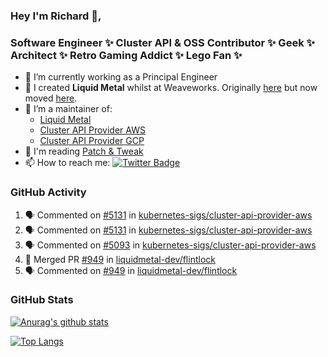 ### Hey I'm Richard 👋, 

<h3 align="left">Software Engineer ✨ Cluster API & OSS Contributor ✨ Geek ✨ Architect ✨ Retro Gaming Addict ✨ Lego Fan ✨</h3>

- 🔭 I’m currently working as a Principal Engineer
- 📯 I created **Liquid Metal** whilst at Weaveworks. Originally [here](https://github.com/weaveworks-liquidmetal) but now moved [here](https://github.com/liquidmetal-dev).
- 👯 I’m a maintainer of:
  -  [Liquid Metal](https://github.com/liquidmetal-dev)
  -  [Cluster API Provider AWS](https://github.com/kubernetes-sigs/cluster-api-provider-aws)
  -  [Cluster API Provider GCP](https://github.com/kubernetes-sigs/cluster-api-provider-gcp)
- 💬 I'm reading [Patch & Tweak](https://bjooks.com/products/patch-tweak-exploring-modular-synthesis)
- 📫 How to reach me: [![Twitter Badge](https://img.shields.io/badge/-@fruit_case-00acee?style=flat&logo=Twitter&logoColor=white)](https://twitter.com/intent/follow?screen_name=fruit_case "Follow on Twitter")

### GitHub Activity 

<!--START_SECTION:activity-->
1. 🗣 Commented on [#5131](https://github.com/kubernetes-sigs/cluster-api-provider-aws/issues/5131#issuecomment-2389435473) in [kubernetes-sigs/cluster-api-provider-aws](https://github.com/kubernetes-sigs/cluster-api-provider-aws)
2. 🗣 Commented on [#5131](https://github.com/kubernetes-sigs/cluster-api-provider-aws/issues/5131#issuecomment-2389229714) in [kubernetes-sigs/cluster-api-provider-aws](https://github.com/kubernetes-sigs/cluster-api-provider-aws)
3. 🗣 Commented on [#5093](https://github.com/kubernetes-sigs/cluster-api-provider-aws/pull/5093#issuecomment-2386427827) in [kubernetes-sigs/cluster-api-provider-aws](https://github.com/kubernetes-sigs/cluster-api-provider-aws)
4. 🎉 Merged PR [#949](https://github.com/liquidmetal-dev/flintlock/pull/949) in [liquidmetal-dev/flintlock](https://github.com/liquidmetal-dev/flintlock)
5. 🗣 Commented on [#949](https://github.com/liquidmetal-dev/flintlock/pull/949#issuecomment-2385429736) in [liquidmetal-dev/flintlock](https://github.com/liquidmetal-dev/flintlock)
<!--END_SECTION:activity-->

### GitHub Stats

[![Anurag's github stats](https://github-readme-stats.vercel.app/api?username=richardcase&count_private=true&show_icons=true)](https://github.com/anuraghazra/github-readme-stats)

[![Top Langs](https://github-readme-stats.vercel.app/api/top-langs/?username=richardcase&hide=html&layout=compact)](https://github.com/anuraghazra/github-readme-stats)
